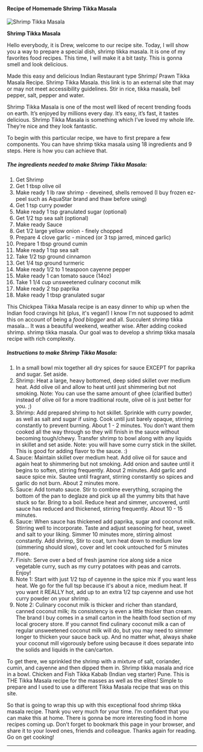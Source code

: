             

#### Recipe of Homemade Shrimp Tikka Masala

![Shrimp Tikka Masala](https://img-global.cpcdn.com/recipes/5100812419727360/751x532cq70/shrimp-tikka-masala-recipe-main-photo.jpg)

**Shrimp Tikka Masala**

Hello everybody, it is Drew, welcome to our recipe site. Today, I will show you a way to prepare a special dish, shrimp tikka masala. It is one of my favorites food recipes. This time, I will make it a bit tasty. This is gonna smell and look delicious.

Made this easy and delicious Indian Restaurant type Shrimp/ Prawn Tikka Masala Recipe. Shrimp Tikka Masala. this link is to an external site that may or may not meet accessibility guidelines. Stir in rice, tikka masala, bell pepper, salt, pepper and water.

Shrimp Tikka Masala is one of the most well liked of recent trending foods on earth. It’s enjoyed by millions every day. It’s easy, it’s fast, it tastes delicious. Shrimp Tikka Masala is something which I’ve loved my whole life. They’re nice and they look fantastic.

To begin with this particular recipe, we have to first prepare a few components. You can have shrimp tikka masala using 18 ingredients and 9 steps. Here is how you can achieve that.

##### The ingredients needed to make Shrimp Tikka Masala:

1.  Get Shrimp
2.  Get 1 tbsp olive oil
3.  Make ready 1 lb raw shrimp - deveined, shells removed (I buy frozen ez-peel such as AquaStar brand and thaw before using)
4.  Get 1 tsp curry powder
5.  Make ready 1 tsp granulated sugar (optional)
6.  Get 1/2 tsp sea salt (optional)
7.  Make ready Sauce
8.  Get 1/2 large yellow onion - finely chopped
9.  Prepare 4 clove garlic - minced (or 3 tsp jarred, minced garlic)
10.  Prepare 1 tbsp ground cumin
11.  Make ready 1 tsp sea salt
12.  Take 1/2 tsp ground cinnamon
13.  Get 1/4 tsp ground turmeric
14.  Make ready 1/2 to 1 teaspoon cayenne pepper
15.  Make ready 1 can tomato sauce (14oz)
16.  Take 1 1/4 cup unsweetened culinary coconut milk
17.  Make ready 2 tsp paprika
18.  Make ready 1 tbsp granulated sugar

This Chickpea Tikka Masala recipe is an easy dinner to whip up when the Indian food cravings hit (plus, it's vegan!) I know I'm not supposed to admit this on account of being a _food blogger_ and all. Succulent shrimp tikka masala… It was a beautiful weekend, weather wise. After adding cooked shrimp. shrimp tikka masala. Our goal was to develop a shrimp tikka masala recipe with rich complexity.

##### Instructions to make Shrimp Tikka Masala:

1.  In a small bowl mix together all dry spices for sauce EXCEPT for paprika and sugar. Set aside.
2.  Shrimp: Heat a large, heavy bottomed, deep sided skillet over medium heat. Add olive oil and allow to heat until just shimmering but not smoking. Note: You can use the same amount of ghee (clarified butter) instead of olive oil for a more traditional route, olive oil is just better for you. ;)
3.  Shrimp: Add prepared shrimp to hot skillet. Sprinkle with curry powder, as well as salt and sugar if using. Cook until just barely opaque, stirring constantly to prevent burning. About 1 - 2 minutes. You don't want them cooked all the way through so they will finish in the sauce without becoming tough/chewy. Transfer shrimp to bowl along with any liquids in skillet and set aside. Note: you will have some curry stick in the skillet. This is good for adding flavor to the sauce. :)
4.  Sauce: Maintain skillet over medium heat. Add olive oil for sauce and again heat to shimmering but not smoking. Add onion and sautee until it begins to soften, stirring frequently. About 2 minutes. Add garlic and sauce spice mix. Sautee until fragrant, stirring constantly so spices and garlic do not burn. About 2 minutes more.
5.  Sauce: Add tomato sauce. Stir to combine everything, scraping the bottom of the pan to deglaze and pick up all the yummy bits that have stuck so far. Bring to a boil. Reduce heat and simmer, uncovered, until sauce has reduced and thickened, stirring frequently. About 10 - 15 minutes.
6.  Sauce: When sauce has thickened add paprika, sugar and coconut milk. Stirring well to incorporate. Taste and adjust seasoning for heat, sweet and salt to your liking. Simmer 10 minutes more, stirring almost constantly. Add shrimp, Stir to coat, turn heat down to medium low (simmering should slow), cover and let cook untouched for 5 minutes more.
7.  Finish: Serve over a bed of fresh jasmine rice along side a nice vegetable curry, such as my curry potatoes with peas and carrots. Enjoy!
8.  Note 1: Start with just 1/2 tsp of cayenne in the spice mix if you want less heat. We go for the full tsp because it's about a nice, medium heat. If you want it REALLY hot, add up to an extra 1/2 tsp cayenne and use hot curry powder on your shrimp.
9.  Note 2: Culinary coconut milk is thicker and richer than standard, canned coconut milk; its consistency is even a little thicker than cream. The brand I buy comes in a small carton in the health food section of my local grocery store. If you cannot find culinary coconut milk a can of regular unsweetened coconut milk will do, but you may need to simmer longer to thicken your sauce back up. And no matter what, always shake your coconut mill vigorously before using because it does separate into the solids and liquids in the can/carton.

To get there, we sprinkled the shrimp with a mixture of salt, coriander, cumin, and cayenne and then dipped them in. Shrimp tikka masala and rice in a bowl. Chicken and Fish Tikka Kabab (Indian veg starter) Pune. This is THE Tikka Masala recipe for the masses as well as the elites! Simple to prepare and I used to use a different Tikka Masala recipe that was on this site.

So that is going to wrap this up with this exceptional food shrimp tikka masala recipe. Thank you very much for your time. I’m confident that you can make this at home. There is gonna be more interesting food in home recipes coming up. Don’t forget to bookmark this page in your browser, and share it to your loved ones, friends and colleague. Thanks again for reading. Go on get cooking!

* * *
